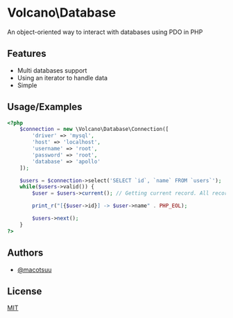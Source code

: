 
# Volcano\Database
 An object-oriented way to interact with databases using PDO in PHP


## Features

- Multi databases support
- Using an iterator to handle data
- Simple


## Usage/Examples

```php
<?php
    $connection = new \Volcano\Database\Connection([
        'driver' => 'mysql',
        'host' => 'localhost',
        'username' => 'root',
        'password' => 'root',
        'database' => 'apollo'
    ]);

    $users = $connection->select('SELECT `id`, `name` FROM `users`');
    while($users->valid()) {
        $user = $users->current(); // Getting current record. All records are objects!

        print_r("[{$user->id}] -> $user->name" . PHP_EOL);

        $users->next();
    }
?>
```


## Authors

- [@macotsuu](https://www.github.com/macotsuu)


## License

[MIT](LICENSE)

